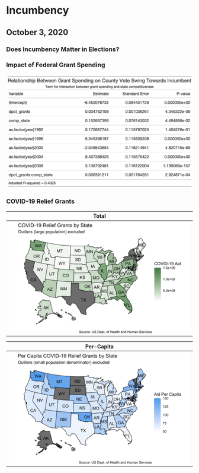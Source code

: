 # Incumbency
## October 3, 2020

### Does Incumbency Matter in Elections?



### Impact of Federal Grant Spending

![](../figures/grant_model_gt.png)

### COVID-19 Relief Grants

| Total |
:-----:|
|![](../figures/covid_aid_by_state.png) |


| Per-Capita |
:---:|
|![](../figures/covid_percap_aid_by_state.png)|

